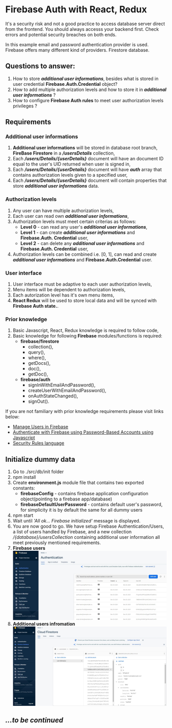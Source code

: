 # Firebase Auth with React, Redux

It's a security risk and not a good practice to access database server direct from the frontend. You should always accesss your backend first. Check errors and potential security breaches on both ends.

In this example email and password authentication provider is used. Firebase offers many different kind of providers. Firestore database.

## **Questions to answer:**

1. How to store ***additional user informations***, besides what is stored in user credential **Firebase.Auth.Credential** object?
2. How to add multiple authorization levels and how to store it in ***additional user informations*** ?
3. How to configure **Firebase Auth rules** to meet user authorization levels privileges ?


## **Requirements**

### **Additional user informations**
1. **Additional user informations** will be stored in database root branch, **FireBase Firestore** in a ***/usersDetails*** collection,
2. Each ***/users/Details/{userDetails}*** document will have an document ID equal to the user's UID returned when user is signed in,
3. Each ***/users/Details/{userDetails}*** document will have ***auth*** array that contains authorization levels given to a specified user,
4. Each ***/users/Details/{userDetails}*** document will contain properties that store ***additional user informations*** data.

### **Authorization levels**
1. Any user can have multiple authorization levels,
2. Each user can read own ***additional user informations***,
3. Authorization levels must meet certain criterias as follows:
    - **Level 0** - can read any user's ***additional user informations***,
    - **Level 1** - can create ***additional user informations*** and **Firebase.Auth. Credential** user,
    - **Level 2** - can delete any ***additional user informations*** and **Firebase.Auth. Credential** user,    
4. Authorization levels can be combined i.e. [0, 1], can read and create ***additional user informations*** and **Firebase.Auth.Credential** user.

### User interface
1. User interface must be adaptive to each user authorization levels,
2. Menu items will be dependent to authorization levels,
3. Each autorization level has it's own menu items,
4. **React Redux** will be used to store local data and will be synced with **Firebase Auth state.**.

### Prior knowledge
1. Basic Javascript, React, Redux knowledge is required to follow code,
2. Basic knowledge for following **Firebase** modules/functions is required:
    - **firebase/firestore**
        - collection(),
        - query(),
        - where(),
        - getDocs(),
        - doc(),
        - getDoc(),
    - **firebase/auth**
        - signInWithEmailAndPassword(),
        - createUserWithEmailAndPassword(),
        - onAuthStateChanged(),
        - signOut().

If you are not familiary with prior knowledge requirements please visit links below:
 - [Manage Users in Firebase](https://firebase.google.com/docs/auth/web/manage-users?authuser=0)
 - [Authenticate with Firebase using Password-Based Accounts using Javascript](https://firebase.google.com/docs/auth/web/password-auth?authuser=0)
 - [Security Rules language](https://firebase.google.com/docs/rules/rules-language)

 ## Initialize dummy data
 1. Go to ./src/db/init folder
 2. npm install
 3. Create **environment.js** module file that contains two exported constants:
    - **firebaseConfig** - contains firebase application configuration object(pointing to a firebase app/database)
    - **firebaseDefaultUserPassword** - contains default user's password, for simplicity it is by default the same for all dummy users
4. npm start
5. Wait until *'All ok... Firebase initialized'* message is displayed.
6. You are now good to go. We have setup Firebase Authentication/Users, a list of users handled by Firebase, and a new collection */{database}/usersCollection* containing additional user information all meet previously mentioned requirements.
7. **Firebase users** ![Firebase users](./md_assets/pic_firebase_users.jpg)
8. **Additional users infromation** ![Additional users information](./md_assets/pic_aui.jpg)


## *...to be continued*